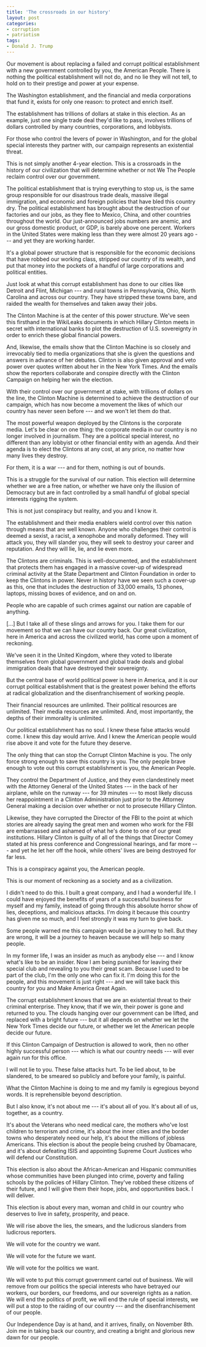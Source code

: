 ```yaml
---
title: 'The crossroads in our history'
layout: post
categories:
- corruption
- patriotism
tags:
- Donald J. Trump
---
```


Our movement is about replacing a failed and corrupt political establishment with a new government controlled by you, the American People. There is nothing the political establishment will not do, and no lie they will not tell, to hold on to their prestige and power at your expense.

The Washington establishment, and the financial and media corporations that fund it, exists for only one reason: to protect and enrich itself.

The establishment has trillions of dollars at stake in this election. As an example, just one single trade deal they'd like to pass, involves trillions of dollars controlled by many countries, corporations, and lobbyists.

For those who control the levers of power in Washington, and for the global special interests they partner with, our campaign represents an existential threat.

This is not simply another 4-year election. This is a crossroads in the history of our civilization that will determine whether or not We The People reclaim control over our government.

The political establishment that is trying everything to stop us, is the same group responsible for our disastrous trade deals, massive illegal immigration, and economic and foreign policies that have bled this country dry. The political establishment has brought about the destruction of our factories and our jobs, as they flee to Mexico, China, and other countries throughout the world. Our just-announced jobs numbers are anemic, and our gross domestic product, or GDP, is barely above one percent. Workers in the United States were making less than they were almost 20 years ago --- and yet they are working harder.

It's a global power structure that is responsible for the economic decisions that have robbed our working class, stripped our country of its wealth, and put that money into the pockets of a handful of large corporations and political entities.

Just look at what this corrupt establishment has done to our cities like Detroit and Flint, Michigan --- and rural towns in Pennsylvania, Ohio, North Carolina and across our country. They have stripped these towns bare, and raided the wealth for themselves and taken away their jobs.

The Clinton Machine is at the center of this power structure. We've seen this firsthand in the WikiLeaks documents in which Hillary Clinton meets in secret with international banks to plot the destruction of U.S. sovereignty in order to enrich these global financial powers.

And, likewise, the emails show that the Clinton Machine is so closely and irrevocably tied to media organizations that she is given the questions and answers in advance of her debates. Clinton is also given approval and veto power over quotes written about her in the New York Times. And the emails show the reporters collaborate and conspire directly with the Clinton Campaign on helping her win the election.

With their control over our government at stake, with trillions of dollars on the line, the Clinton Machine is determined to achieve the destruction of our campaign, which has now become a movement the likes of which our country has never seen before --- and we won't let them do that.

The most powerful weapon deployed by the Clintons is the corporate media. Let's be clear on one thing: the corporate media in our country is no longer involved in journalism. They are a political special interest, no different than any lobbyist or other financial entity with an agenda. And their agenda is to elect the Clintons at any cost, at any price, no matter how many lives they destroy.

For them, it is a war --- and for them, nothing is out of bounds.

This is a struggle for the survival of our nation. This election will determine whether we are a free nation, or whether we have only the illusion of Democracy but are in fact controlled by a small handful of global special interests rigging the system.

This is not just conspiracy but reality, and you and I know it.

The establishment and their media enablers wield control over this nation through means that are well known. Anyone who challenges their control is deemed a sexist, a racist, a xenophobe and morally deformed. They will attack you, they will slander you, they will seek to destroy your career and reputation. And they will lie, lie, and lie even more.

The Clintons are criminals. This is well-documented, and the establishment that protects them has engaged in a massive cover-up of widespread criminal activity at the State Department and Clinton Foundation in order to keep the Clintons in power. Never in history have we seen such a cover-up as this, one that includes the destruction of 33,000 emails, 13 phones, laptops, missing boxes of evidence, and on and on.

People who are capable of such crimes against our nation are capable of anything.

\[...\] But I take all of these slings and arrows for you. I take them for our movement so that we can have our country back. Our great civilization, here in America and across the civilized world, has come upon a moment of reckoning.

We've seen it in the United Kingdom, where they voted to liberate themselves from global government and global trade deals and global immigration deals that have destroyed their sovereignty.

But the central base of world political power is here in America, and it is our corrupt political establishment that is the greatest power behind the efforts at radical globalization and the disenfranchisement of working people.

Their financial resources are unlimited. Their political resources are unlimited. Their media resources are unlimited. And, most importantly, the depths of their immorality is unlimited.

Our political establishment has no soul. I knew these false attacks would come. I knew this day would arrive. And I knew the American people would rise above it and vote for the future they deserve.

The only thing that can stop the Corrupt Clinton Machine is you. The only force strong enough to save this country is you. The only people brave enough to vote out this corrupt establishment is you, the American People.

They control the Department of Justice, and they even clandestinely meet with the Attorney General of the United States --- in the back of her airplane, while on the runway --- for 39 minutes --- to most likely discuss her reappointment in a Clinton Administration just prior to the Attorney General making a decision over whether or not to prosecute Hillary Clinton.

Likewise, they have corrupted the Director of the FBI to the point at which stories are already saying the great men and women who work for the FBI are embarrassed and ashamed of what he's done to one of our great institutions. Hillary Clinton is guilty of all of the things that Director Comey stated at his press conference and Congressional hearings, and far more --- and yet he let her off the hook, while others' lives are being destroyed for far less.

This is a conspiracy against you, the American people.

This is our moment of reckoning as a society and as a civilization.

I didn't need to do this. I built a great company, and I had a wonderful life. I could have enjoyed the benefits of years of a successful business for myself and my family, instead of going through this absolute horror show of lies, deceptions, and malicious attacks. I'm doing it because this country has given me so much, and I feel strongly it was my turn to give back.

Some people warned me this campaign would be a journey to hell. But they are wrong, it will be a journey to heaven because we will help so many people.

In my former life, I was an insider as much as anybody else --- and I know what's like to be an insider. Now I am being punished for leaving their special club and revealing to you their great scam. Because I used to be part of the club, I'm the only one who can fix it. I'm doing this for the people, and this movement is just right --- and we will take back this country for you and Make America Great Again.

The corrupt establishment knows that we are an existential threat to their criminal enterprise. They know, that if we win, their power is gone and returned to you. The clouds hanging over our government can be lifted, and replaced with a bright future --- but it all depends on whether we let the New York Times decide our future, or whether we let the American people decide our future.

If this Clinton Campaign of Destruction is allowed to work, then no other highly successful person --- which is what our country needs --- will ever again run for this office.

I will not lie to you. These false attacks hurt. To be lied about, to be slandered, to be smeared so publicly and before your family, is painful.

What the Clinton Machine is doing to me and my family is egregious beyond words. It is reprehensible beyond description.

But I also know, it's not about me --- it's about all of you. It's about all of us, together, as a country.

It's about the Veterans who need medical care, the mothers who've lost children to terrorism and crime, it's about the inner cities and the border towns who desperately need our help, it's about the millions of jobless Americans. This election is about the people being crushed by Obamacare, and it's about defeating ISIS and appointing Supreme Court Justices who will defend our Constitution.

This election is also about the African-American and Hispanic communities whose communities have been plunged into crime, poverty and failing schools by the policies of Hillary Clinton. They've robbed these citizens of their future, and I will give them their hope, jobs, and opportunities back. I will deliver.

This election is about every man, woman and child in our country who deserves to live in safety, prosperity, and peace.

We will rise above the lies, the smears, and the ludicrous slanders from ludicrous reporters.

We will vote for the country we want.

We will vote for the future we want.

We will vote for the politics we want.

We will vote to put this corrupt government cartel out of business. We will remove from our politics the special interests who have betrayed our workers, our borders, our freedoms, and our sovereign rights as a nation. We will end the politics of profit, we will end the rule of special interests, we will put a stop to the raiding of our country --- and the disenfranchisement of our people.

Our Independence Day is at hand, and it arrives, finally, on November 8th. Join me in taking back our country, and creating a bright and glorious new dawn for our people.